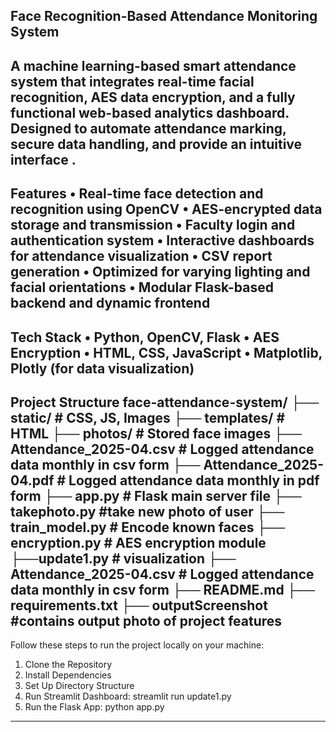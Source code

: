 Face Recognition-Based Attendance Monitoring System
---------------------------------------------------------------------------------------------
A machine learning-based smart attendance system that integrates real-time facial 
recognition, AES data encryption, and a fully functional web-based analytics dashboard.
Designed to automate attendance marking, secure data handling, and provide an intuitive 
interface .
----------------------------------------------------------------------------------------------
Features
•	Real-time face detection and recognition using OpenCV
•	AES-encrypted data storage and transmission
•	Faculty login and authentication system
•	Interactive dashboards for attendance visualization
•	CSV report generation
•	Optimized for varying lighting and facial orientations
•	Modular Flask-based backend and dynamic frontend
---------------------------------------------------------------------------------------------
Tech Stack
•	Python, OpenCV, Flask
•	AES Encryption
•	HTML, CSS, JavaScript
•	Matplotlib, Plotly (for data visualization)
--------------------------------------------------------------------------------------------
Project Structure
face-attendance-system/
├── static/ # CSS, JS, Images
├── templates/ # HTML 
├── photos/ # Stored face images
├── Attendance_2025-04.csv # Logged attendance data monthly in csv form
├── Attendance_2025-04.pdf # Logged attendance data monthly in pdf form
├── app.py # Flask main server file
├── takephoto.py #take new photo of user
├── train_model.py # Encode known faces
├── encryption.py # AES encryption module
├──update1.py # visualization 
├── Attendance_2025-04.csv # Logged attendance data monthly in csv form
├── README.md
├── requirements.txt
├── outputScreenshot #contains output photo of project features
---------------------------------------------------------------------------------------------
Follow these steps to run the project locally on your machine:
1.	Clone the Repository
2.	Install Dependencies
3.	Set Up Directory Structure
4.	Run Streamlit Dashboard: streamlit run update1.py
5.	Run the Flask App: python app.py
----------------------------------------------------------------------------------------------

       

